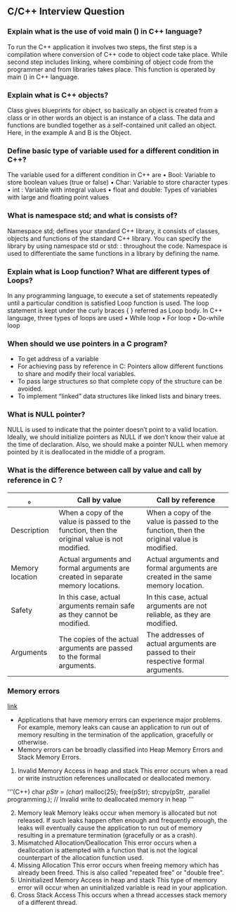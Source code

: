 ## C/C++ Interview Question

### Explain what is the use of void main () in C++ language?
To run the C++ application it involves two steps, the first step is a compilation where conversion of C++ code to object code take place. While second step includes linking, where combining of object code from the programmer and from libraries takes place. This function is operated by main () in C++ language.

### Explain what is C++ objects?
Class gives blueprints for object, so basically an object is created from a class or in other words an object is an instance of a class. The data and functions are bundled together as a self-contained unit called an object. Here, in the example A and B is the Object.

### Define basic type of variable used for a different condition in C++?
The variable used for a different condition in C++ are
• Bool: Variable to store boolean values (true or false)
• Char: Variable to store character types
• int : Variable with integral values
• float and double: Types of variables with large and floating point values

### What is namespace std; and what is consists of?
Namespace std; defines your standard C++ library, it consists of classes, objects and functions of the standard C++ library. You can specify the library by using namespace std or std: : throughout the code. Namespace is used to differentiate the same functions in a library by defining the name.

### Explain what is Loop function? What are different types of Loops?
In any programming language, to execute a set of statements repeatedly until a particular condition is satisfied Loop function is used. The loop statement is kept under the curly braces { } referred as Loop body.
In C++ language, three types of loops are used
• While loop
• For loop
• Do-while loop

### When should we use pointers in a C program?
* To get address of a variable
* For achieving pass by reference in C: Pointers allow different functions to share and modify their local variables.
* To pass large structures so that complete copy of the structure can be avoided.
* To implement “linked” data structures like linked lists and binary trees.

### What is NULL pointer?
NULL is used to indicate that the pointer doesn’t point to a valid location. Ideally, we should initialize pointers as NULL if we don’t know their value at the time of declaration. Also, we should make a pointer NULL when memory pointed by it is deallocated in the middle of a program.

### What is the difference between call by value and call by reference in C？

。|Call by value|Call by reference
--|--|--
Description|When a copy of the value is passed to the function, then the original value is not modified.|When a copy of the value is passed to the function, then the original value is modified.
Memory location  |  Actual arguments and formal arguments are created in separate memory locations.   | Actual arguments and formal arguments are created in the same memory location.
Safety   | In this case, actual arguments remain safe as they cannot be modified.   | In this case, actual arguments are not reliable, as they are modified.
Arguments  |  The copies of the actual arguments are passed to the formal arguments.  |  The addresses of actual arguments are passed to their respective formal arguments.

### Memory errors
[link](https://www.cprogramming.com/tutorial/memory_debugging_parallel_inspector.html)
* Applications that have memory errors can experience major problems. For example, memory leaks can cause an application to run out of memory resulting in the termination of the application, gracefully or otherwise.
* Memory errors can be broadly classified into Heap Memory Errors and Stack Memory Errors. 
1. Invalid Memory Access in heap and stack
This error occurs when a read or write instruction references unallocated or deallocated memory.

'''(C++)
char *pStr = (char*) malloc(25); 
free(pStr); 
strcpy(pStr, .parallel programming.); // Invalid write to deallocated memory in heap
'''

2. Memory leak
Memory leaks occur when memory is allocated but not released. If such leaks happen often enough and frequently enough, the leaks will eventually cause the application to run out of memory resulting in a premature termination (gracefully or as a crash).
3. Mismatched Allocation/Deallocation
This error occurs when a deallocation is attempted with a function that is not the logical counterpart of the allocation function used.
4. Missing Allocation
This error occurs when freeing memory which has already been freed. This is also called "repeated free" or "double free".
5. Uninitialized Memory Access in heap and stack
This type of memory error will occur when an uninitialized variable is read in your application.
6. Cross Stack Access
This occurs when a thread accesses stack memory of a different thread.
